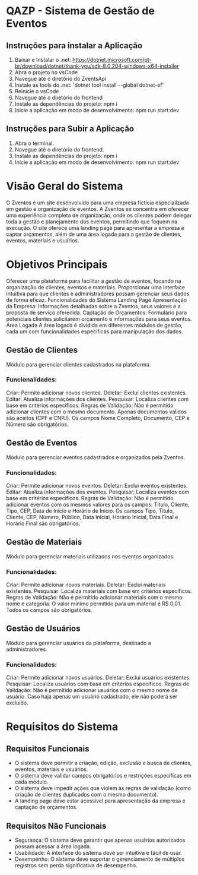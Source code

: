 # QAZP - Sistema de Gestão de Eventos

## Instruções para instalar a Aplicação
1. Baixar e Instalar o .net: https://dotnet.microsoft.com/pt-br/download/dotnet/thank-you/sdk-8.0.204-windows-x64-installer
2. Abra o projeto no vsCode
3. Navegue até o diretório do ZventsApi
4. Instale as tools do .net: 'dotnet tool install --global dotnet-ef'
5. Reinicie o vsCode
6. Navegue até o diretório do frontend
7. Instale as dependências do projeto: npm i
8. Inicie a aplicação em modo de desenvolvimento: npm run start:dev

## Instruções para Subir a Aplicação

1. Abra o terminal.
2. Navegue até o diretório do frontend.
3. Instale as dependências do projeto: npm i
4. Inicie a aplicação em modo de desenvolvimento: npm run start:dev

# Visão Geral do Sistema
O Zventos é um site desenvolvido para uma empresa fictícia especializada em gestão e organização de eventos. A Zventos se concentra em oferecer uma experiência completa de organização, onde os clientes podem delegar toda a gestão e planejamento dos eventos, permitindo que foquem na execução. O site oferece uma landing page para apresentar a empresa e captar orçamentos, além de uma área logada para a gestão de clientes, eventos, materiais e usuários.

# Objetivos Principais
Oferecer uma plataforma para facilitar a gestão de eventos, focando na organização de clientes, eventos e materiais.
Proporcionar uma interface intuitiva para que clientes e administradores possam gerenciar seus dados de forma eficaz.
Funcionalidades do Sistema
Landing Page
Apresentação da Empresa: Informações detalhadas sobre a Zventos, seus valores e a proposta de serviço oferecida.
Captação de Orçamentos: Formulário para potenciais clientes solicitarem orçamento e informações para seus eventos.
Área Logada
A área logada é dividida em diferentes módulos de gestão, cada um com funcionalidades específicas para manipulação dos dados.

## Gestão de Clientes
Módulo para gerenciar clientes cadastrados na plataforma.

### Funcionalidades:
Criar: Permite adicionar novos clientes.
Deletar: Exclui clientes existentes.
Editar: Atualiza informações dos clientes.
Pesquisar: Localiza clientes com base em critérios específicos.
Regras de Validação:
Não é permitido adicionar clientes com o mesmo documento.
Apenas documentos válidos são aceitos (CPF e CNPJ).
Os campos Nome Completo, Documento, CEP e Número são obrigatórios.

## Gestão de Eventos
Módulo para gerenciar eventos cadastrados e organizados pela Zventos.

### Funcionalidades:
Criar: Permite adicionar novos eventos.
Deletar: Exclui eventos existentes.
Editar: Atualiza informações dos eventos.
Pesquisar: Localiza eventos com base em critérios específicos.
Regras de Validação:
Não é permitido adicionar eventos com os mesmos valores para os campos: Título, Cliente, Tipo, CEP, Data de Início e Horário de Início.
Os campos Tipo, Título, Cliente, CEP, Número, Público, Data Inicial, Horário Inicial, Data Final e Horário Final são obrigatórios.

## Gestão de Materiais
Módulo para gerenciar materiais utilizados nos eventos organizados.

### Funcionalidades:
Criar: Permite adicionar novos materiais.
Deletar: Exclui materiais existentes.
Pesquisar: Localiza materiais com base em critérios específicos.
Regras de Validação:
Não é permitido adicionar materiais com o mesmo nome e categoria.
O valor mínimo permitido para um material é R$ 0,01.
Todos os campos são obrigatórios.

## Gestão de Usuários
Módulo para gerenciar usuários da plataforma, destinado a administradores.

### Funcionalidades:
Criar: Permite adicionar novos usuários.
Deletar: Exclui usuários existentes.
Pesquisar: Localiza usuários com base em critérios específicos.
Regras de Validação:
Não é permitido adicionar usuários com o mesmo nome de usuário.
Caso haja apenas um usuário cadastrado, ele não poderá ser excluído.

# Requisitos do Sistema

## Requisitos Funcionais
- O sistema deve permitir a criação, edição, exclusão e busca de clientes, eventos, materiais e usuários.
- O sistema deve validar campos obrigatórios e restrições específicas em cada módulo.
- O sistema deve impedir ações que violem as regras de validação (como criação de clientes duplicados com o mesmo documento).
- A landing page deve estar acessível para apresentação da empresa e captação de orçamentos.

## Requisitos Não Funcionais
- Segurança: O sistema deve garantir que apenas usuários autorizados possam acessar a área logada.
- Usabilidade: A interface do sistema deve ser intuitiva e fácil de usar.
- Desempenho: O sistema deve suportar o gerenciamento de múltiplos registros sem perda significativa de desempenho.
